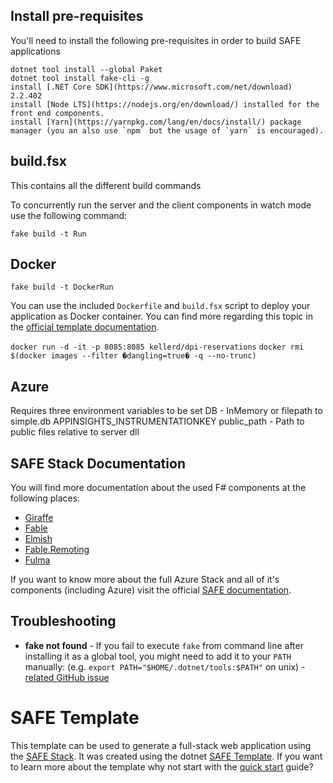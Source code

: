 ## Install pre-requisites

You'll need to install the following pre-requisites in order to build SAFE applications

```
dotnet tool install --global Paket
dotnet tool install fake-cli -g
install [.NET Core SDK](https://www.microsoft.com/net/download) 2.2.402
install [Node LTS](https://nodejs.org/en/download/) installed for the front end components.
install [Yarn](https://yarnpkg.com/lang/en/docs/install/) package manager (you an also use `npm` but the usage of `yarn` is encouraged).
```

## build.fsx

This contains all the different build commands

To concurrently run the server and the client components in watch mode use the following command:

```
fake build -t Run
```

## Docker

```
fake build -t DockerRun
```

You can use the included `Dockerfile` and `build.fsx` script to deploy your application as Docker container. You can find more regarding this topic in the [official template documentation](https://safe-stack.github.io/docs/template-docker/).

`docker run -d -it -p 8085:8085 kellerd/dpi-reservations`
`docker rmi $(docker images --filter �dangling=true� -q --no-trunc) `


## Azure

Requires three environment variables to be set
DB - InMemory or filepath to simple.db
APPINSIGHTS_INSTRUMENTATIONKEY
public_path - Path to public files relative to server dll

## SAFE Stack Documentation

You will find more documentation about the used F# components at the following places:

* [Giraffe](https://github.com/giraffe-fsharp/Giraffe/blob/master/DOCUMENTATION.md)
* [Fable](https://fable.io/docs/)
* [Elmish](https://elmish.github.io/elmish/)
* [Fable.Remoting](https://zaid-ajaj.github.io/Fable.Remoting/)
* [Fulma](https://fulma.github.io/Fulma/)

If you want to know more about the full Azure Stack and all of it's components (including Azure) visit the official [SAFE documentation](https://safe-stack.github.io/docs/).

## Troubleshooting

* **fake not found** - If you fail to execute `fake` from command line after installing it as a global tool, you might need to add it to your `PATH` manually: (e.g. `export PATH="$HOME/.dotnet/tools:$PATH"` on unix) - [related GitHub issue](https://github.com/dotnet/cli/issues/9321)

# SAFE Template

This template can be used to generate a full-stack web application using the [SAFE Stack](https://safe-stack.github.io/). It was created using the dotnet [SAFE Template](https://safe-stack.github.io/docs/template-overview/). If you want to learn more about the template why not start with the [quick start](https://safe-stack.github.io/docs/quickstart/) guide?

